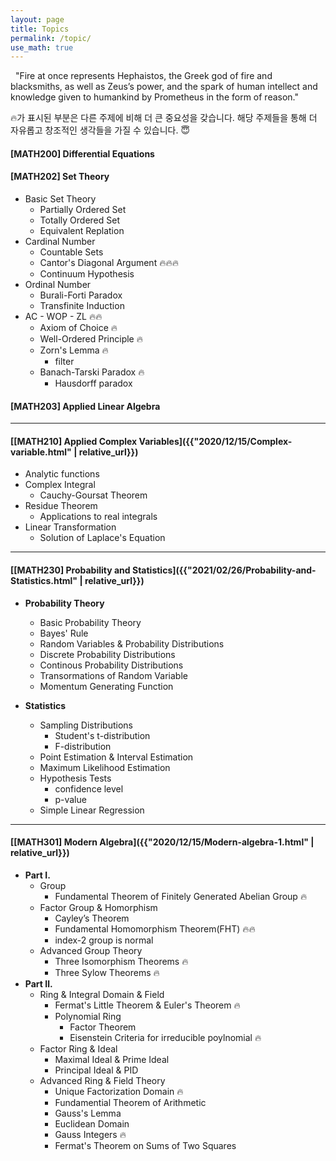 ```yaml
---
layout: page
title: Topics
permalink: /topic/
use_math: true
---
```


<div class="statement">

&nbsp; "Fire at once represents Hephaistos, the Greek god of fire and blacksmiths, as well as Zeus’s power, and the spark of human intellect and knowledge given to humankind by Prometheus in the form of reason."

</div>

🔥가 표시된 부분은 다른 주제에 비해 더 큰 중요성을 갖습니다. 해당 주제들을 통해 더 자유롭고 창조적인 생각들을 가질 수 있습니다. 😇


#### [MATH200] Differential Equations

#### [MATH202] Set Theory
- Basic Set Theory
  - Partially Ordered Set
  - Totally Ordered Set
  - Equivalent Replation
- Cardinal Number
  - Countable Sets
  - Cantor's Diagonal Argument 🔥🔥🔥
  - Continuum Hypothesis
- Ordinal Number
  - Burali-Forti Paradox
  - Transfinite Induction
- AC - WOP - ZL 🔥🔥
  - Axiom of Choice 🔥
  - Well-Ordered Principle 🔥
  - Zorn's Lemma 🔥
    - filter
  - Banach-Tarski Paradox 🔥
    - Hausdorff paradox

#### [MATH203] Applied Linear Algebra

<hr>

#### [[MATH210] Applied Complex Variables]({{"2020/12/15/Complex-variable.html" | relative_url}})
- Analytic functions
- Complex Integral
  - Cauchy-Goursat Theorem
- Residue Theorem
  - Applications to real integrals
- Linear Transformation
  - Solution of Laplace's Equation

<hr>

#### [[MATH230] Probability and Statistics]({{"2021/02/26/Probability-and-Statistics.html" | relative_url}})

- **Probability Theory**
  - Basic Probability Theory
  - Bayes' Rule
  - Random Variables & Probability Distributions
  - Discrete Probability Distributions
  - Continous Probability Distributions
  - Transormations of Random Variable
  - Momentum Generating Function

- **Statistics**
  - Sampling Distributions
    - Student's t-distribution
    - F-distribution
  - Point Estimation & Interval Estimation
  - Maximum Likelihood Estimation
  - Hypothesis Tests
    - confidence level
    - p-value
  - Simple Linear Regression

<hr/>

#### [[MATH301] Modern Algebra]({{"2020/12/15/Modern-algebra-1.html" | relative_url}})
- **Part Ⅰ.**
  - Group
    - Fundamental Theorem of Finitely Generated Abelian Group 🔥
  - Factor Group & Homorphism
    - Cayley’s Theorem
    - Fundamental Homomorphism Theorem(FHT) 🔥🔥
    - index-2 group is normal
  - Advanced Group Theory
    - Three Isomorphism Theorems 🔥
    - Three Sylow Theorems 🔥
- **Part Ⅱ.**
  - Ring & Integral Domain & Field
    - Fermat's Little Theorem & Euler's Theorem 🔥
    - Polynomial Ring
      - Factor Theorem
      - Eisenstein Criteria for irreducible poylnomial 🔥
  - Factor Ring & Ideal
    - Maximal Ideal & Prime Ideal
    - Principal Ideal & PID
  - Advanced Ring & Field Theory
    - Unique Factorization Domain 🔥
    - Fundamential Theorem of Arithmetic
    - Gauss's Lemma
    - Euclidean Domain
    - Gauss Integers 🔥
    - Fermat's Theorem on Sums of Two Squares

